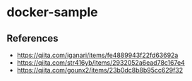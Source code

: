 # docker-sample

## References
* https://qiita.com/iganari/items/fe4889943f22fd63692a
* https://qiita.com/str416yb/items/2932052a6ead78c167e4
* https://qiita.com/gounx2/items/23b0dc8b8b95cc629f32
